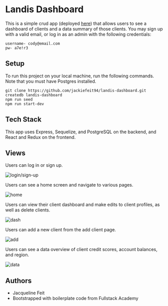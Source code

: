 # Landis Dashboard

This is a simple crud app (deployed [here](https://landis-dashboard-dev.herokuapp.com/)) that allows users to see a dashboard of clients and a data summary of those clients. You may sign up with a valid email, or log in as an admin with the following credentials:

```
username- cody@email.com
pw- a7e!r3
```

## Setup

To run this project on your local machine, run the following commands. Note that you must have Postgres installed.

```
git clone https://github.com/jackiefeit94/landis-dashboard.git
createdb landis-dashboard
npm run seed
npm run start-dev
```

## Tech Stack

This app uses Express, Sequelize, and PostgreSQL on the backend, and React and Redux on the frontend.

## Views

Users can log in or sign up.

![login/sign-up](https://media.giphy.com/media/BYqmwQGGBPMTXKqonj/giphy.gif)

Users can see a home screen and navigate to various pages.

![home](https://media.giphy.com/media/A4xl0e3FTGwZHh7pbz/giphy.gif)

Users can view their client dashboard and make edits to client profiles, as well as delete clients.

![dash](https://media.giphy.com/media/cVCAXRE7zSnIy1vuoW/giphy.gif)

Users can add a new client from the add client page.

![add](https://media.giphy.com/media/JzayIfOTHxHCVRhNnT/giphy.gif)

Users can see a data overview of client credit scores, account balances, and region.

![data](https://media.giphy.com/media/G4nqUEiEYDjdC6HVU0/giphy.gif)

## Authors

* Jacqueline Feit
* Bootstrapped with boilerplate code from Fullstack Academy

